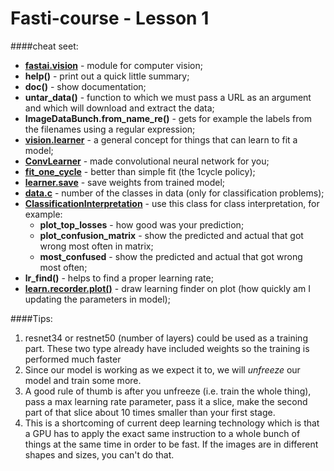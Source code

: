 # Fasti-course - Lesson 1


####cheat seet:

   - [**fastai.vision**](https://docs.fast.ai/vision.html) - module for computer vision;
   - **help()** - print out a quick little summary;
   - **doc()** - show documentation;
   - **untar_data()** -  function to which we must pass a URL as an argument and which will download and extract the data;
   - **ImageDataBunch.from_name_re()** - gets for example the labels from the filenames using a regular expression;
   - [**vision.learner**](https://docs.fast.ai/vision.learner.html) - a general concept for things that can learn to fit a model;
   - [**ConvLearner**](https://github.com/fastai/fastai/blob/master/old/fastai/conv_learner.py) - made convolutional neural network for you;
   - [**fit_one_cycle**](https://docs.fast.ai/train.html#fit_one_cycle) - better than simple fit (the 1cycle policy);
   - [**learner.save**](https://docs.fast.ai/vision.learner.html#create_cnn) - save weights from trained model;
   - [**data.c**](https://docs.fast.ai/vision.data.html#ImageDataBunch) - number of the classes in data (only for classification problems);
   - [**ClassificationInterpretation**](https://docs.fast.ai/vision.learner.html#ClassificationInterpretation) - use this class for class interpretation, for example:
       - **plot_top_losses** - how good was your prediction;
       - **plot_confusion_matrix** - show the predicted and actual that got wrong most often in matrix;
       - **most_confused** - show the predicted and actual that got wrong most often;
   - **lr_find()** - helps to find a proper learning rate;
   - [**learn.recorder.plot()**](https://docs.fast.ai/basic_train.html#Recorder.plot) - draw learning finder on plot (how quickly am I updating the parameters in model);


   
####Tips:
  1. resnet34 or restnet50 (number of layers) could be used as a training part. These two type already have included weights so the training is performed much faster
  2. Since our model is working as we expect it to, we will *unfreeze* our model and train some more.
  3. A good rule of thumb is after you unfreeze (i.e. train the whole thing), pass a max learning rate parameter, pass it a slice, make the second part of that slice about 10 times smaller than your first stage.
  4. This is a shortcoming of current deep learning technology which is that a GPU has to apply the exact same instruction to a whole bunch of things at the same time in order to be fast. If the images are in different shapes and sizes, you can't do that.
